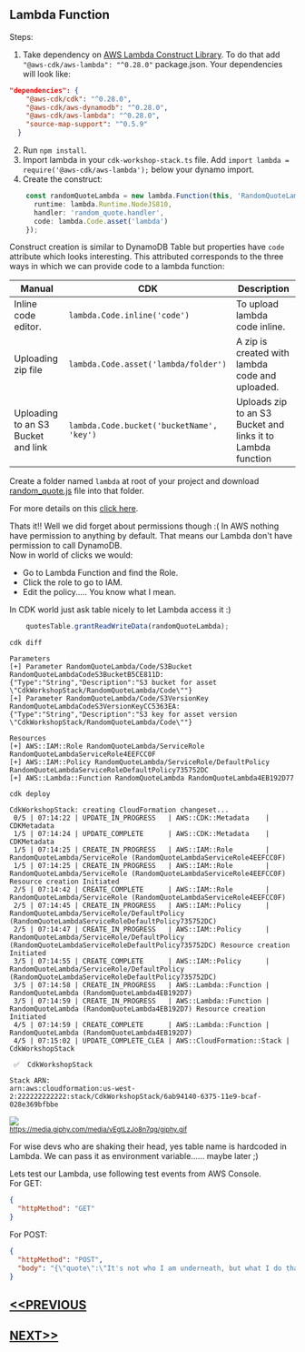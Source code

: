 ## Lambda Function
Steps:
1. Take dependency on [AWS Lambda Construct Library](https://awslabs.github.io/aws-cdk/refs/_aws-cdk_aws-lambda.html). To do that add `"@aws-cdk/aws-lambda": "^0.28.0"` package.json. Your dependencies will look like:
```json
"dependencies": {
    "@aws-cdk/cdk": "^0.28.0",
    "@aws-cdk/aws-dynamodb": "^0.28.0",
    "@aws-cdk/aws-lambda": "^0.28.0",
    "source-map-support": "^0.5.9"
  }
```
2. Run `npm install`.
3. Import lambda in your `cdk-workshop-stack.ts` file. Add `import lambda = require('@aws-cdk/aws-lambda');` below your dynamo import.
4. Create the construct:
```typescript
    const randomQuoteLambda = new lambda.Function(this, 'RandomQuoteLambda', {
      runtime: lambda.Runtime.NodeJS810,
      handler: 'random_quote.handler',
      code: lambda.Code.asset('lambda')
    });
```
Construct creation is similar to DynamoDB Table but properties have `code` attribute which looks interesting. This attributed corresponds to the three ways in which we can provide code to a lambda function:

| Manual | CDK | Description |
| --- | --- | --- |
| Inline code editor. | `lambda.Code.inline('code')` | To upload lambda code inline. |
| Uploading zip file | `lambda.Code.asset('lambda/folder')` | A zip is created with lambda code and uploaded. |
| Uploading to an S3 Bucket and link | `lambda.Code.bucket('bucketName', 'key')` | Uploads zip to an S3 Bucket and links it to Lambda function |

Create a folder named `lambda` at root of your project and download [random_quote.js](https://github.com/c2tarun/cdk-workshop/blob/master/lambda/random_quote.js) file into that folder.

For more details on this [click here](https://awslabs.github.io/aws-cdk/refs/_aws-cdk_aws-lambda.html#handler-code).

Thats it!! Well we did forget about permissions though :( In AWS nothing have permission to anything by default. That means our Lambda don't have permission to call DynamoDB.  
Now in world of clicks we would:
- Go to Lambda Function and find the Role.
- Click the role to go to IAM.
- Edit the policy..... You know what I mean.  

In CDK world just ask table nicely to let Lambda access it :)
```typescript
    quotesTable.grantReadWriteData(randomQuoteLambda);
```
`cdk diff`
```
Parameters
[+] Parameter RandomQuoteLambda/Code/S3Bucket RandomQuoteLambdaCodeS3BucketB5CE811D: {"Type":"String","Description":"S3 bucket for asset \"CdkWorkshopStack/RandomQuoteLambda/Code\""}
[+] Parameter RandomQuoteLambda/Code/S3VersionKey RandomQuoteLambdaCodeS3VersionKeyCC5363EA: {"Type":"String","Description":"S3 key for asset version \"CdkWorkshopStack/RandomQuoteLambda/Code\""}

Resources
[+] AWS::IAM::Role RandomQuoteLambda/ServiceRole RandomQuoteLambdaServiceRole4EEFCC0F
[+] AWS::IAM::Policy RandomQuoteLambda/ServiceRole/DefaultPolicy RandomQuoteLambdaServiceRoleDefaultPolicy735752DC
[+] AWS::Lambda::Function RandomQuoteLambda RandomQuoteLambda4EB192D77
```
`cdk deploy`
```
CdkWorkshopStack: creating CloudFormation changeset...
 0/5 | 07:14:22 | UPDATE_IN_PROGRESS   | AWS::CDK::Metadata    | CDKMetadata
 1/5 | 07:14:24 | UPDATE_COMPLETE      | AWS::CDK::Metadata    | CDKMetadata
 1/5 | 07:14:25 | CREATE_IN_PROGRESS   | AWS::IAM::Role        | RandomQuoteLambda/ServiceRole (RandomQuoteLambdaServiceRole4EEFCC0F)
 1/5 | 07:14:25 | CREATE_IN_PROGRESS   | AWS::IAM::Role        | RandomQuoteLambda/ServiceRole (RandomQuoteLambdaServiceRole4EEFCC0F) Resource creation Initiated
 2/5 | 07:14:42 | CREATE_COMPLETE      | AWS::IAM::Role        | RandomQuoteLambda/ServiceRole (RandomQuoteLambdaServiceRole4EEFCC0F)
 2/5 | 07:14:45 | CREATE_IN_PROGRESS   | AWS::IAM::Policy      | RandomQuoteLambda/ServiceRole/DefaultPolicy (RandomQuoteLambdaServiceRoleDefaultPolicy735752DC)
 2/5 | 07:14:47 | CREATE_IN_PROGRESS   | AWS::IAM::Policy      | RandomQuoteLambda/ServiceRole/DefaultPolicy (RandomQuoteLambdaServiceRoleDefaultPolicy735752DC) Resource creation Initiated
 3/5 | 07:14:55 | CREATE_COMPLETE      | AWS::IAM::Policy      | RandomQuoteLambda/ServiceRole/DefaultPolicy (RandomQuoteLambdaServiceRoleDefaultPolicy735752DC)
 3/5 | 07:14:58 | CREATE_IN_PROGRESS   | AWS::Lambda::Function | RandomQuoteLambda (RandomQuoteLambda4EB192D7)
 3/5 | 07:14:59 | CREATE_IN_PROGRESS   | AWS::Lambda::Function | RandomQuoteLambda (RandomQuoteLambda4EB192D7) Resource creation Initiated
 4/5 | 07:14:59 | CREATE_COMPLETE      | AWS::Lambda::Function | RandomQuoteLambda (RandomQuoteLambda4EB192D7)
 4/5 | 07:15:02 | UPDATE_COMPLETE_CLEA | AWS::CloudFormation::Stack | CdkWorkshopStack

 ✅  CdkWorkshopStack

Stack ARN:
arn:aws:cloudformation:us-west-2:222222222222:stack/CdkWorkshopStack/6ab94140-6375-11e9-bcaf-028e369bfbbe
```
![](https://media.giphy.com/media/vEgtLzJo8n7qg/giphy.gif)  
<sup>https://media.giphy.com/media/vEgtLzJo8n7qg/giphy.gif</sup>

For wise devs who are shaking their head, yes table name is hardcoded in Lambda. We can pass it as environment variable...... maybe later ;)

Lets test our Lambda, use following test events from AWS Console.  
For GET:
```json
{
  "httpMethod": "GET"
}
```

For POST:
```json
{
  "httpMethod": "POST",
  "body": "{\"quote\":\"It's not who I am underneath, but what I do that defines me.\",\"by\":\"Bruce Wayne\"}"
}
```

## [<<PREVIOUS](dynamodb_creation.md)
## [NEXT>>](api_gateway_creation.md)
